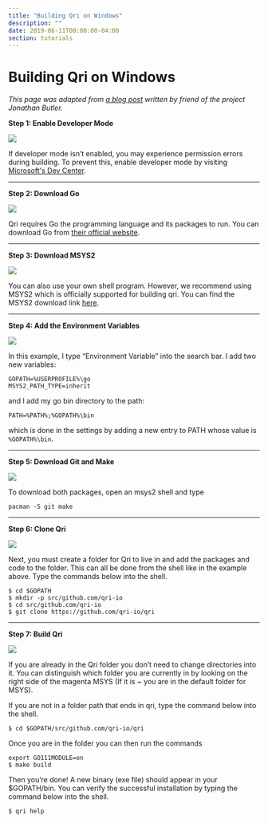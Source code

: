 ```yaml
---
title: "Building Qri on Windows"
description: ""
date: 2019-06-11T00:00:00-04:00
section: tutorials
---
```


# Building Qri on Windows

*This page was adapted from [a blog post](https://medium.com/@jbutler18/how-to-install-qri-for-windows-83b019c79320) written by friend of the project Jonathan Butler.*


**Step 1: Enable Developer Mode** 

<div class="clear"></div>

<div class="diagram large">
  <img src="/graphics/windows_gifs/Step 0.gif" />
</div>

If developer mode isn’t enabled, you may experience permission errors during building. To prevent this, enable developer mode by visiting [Microsoft's Dev Center](https://docs.microsoft.com/en-us/windows/uwp/get-started/enable-your-device-for-development).

---

**Step 2: Download Go** 

<div class="clear"></div>

<div class="diagram large">
  <img src="/graphics/windows_gifs/Step 1.gif" />
</div>

Qri requires Go the programming language and its packages to run. You can download Go from [their official website](https://golang.org/dl/).

---

**Step 3: Download MSYS2**

<div class="clear"></div>

<div class="diagram large">
  <img src="/graphics/windows_gifs/Step 2.gif" />
</div>

You can also use your own shell program. However, we recommend using MSYS2 which is officially supported for building qri. You can find the MSYS2 download link [here](https://www.msys2.org/).

---

**Step 4: Add the Environment Variables**

<div class="clear"></div>

<div class="diagram large">
  <img src="/graphics/windows_gifs/Step 3.gif" />
</div>

In this example, I type “Environment Variable” into the search bar. I add two new variables:

```
GOPATH=%USERPROFILE%\go
MSYS2_PATH_TYPE=inherit
```

and I add my go bin directory to the path:

```
PATH=%PATH%;%GOPATH%\bin
```

which is done in the settings by adding a new entry to PATH whose value is `%GOPATH%\bin`.

---

**Step 5: Download Git and Make**

<div class="clear"></div>

<div class="diagram large">
  <img src="/graphics/windows_gifs/Step 4.gif" />
</div>

To download both packages, open an msys2 shell and type

```
pacman -S git make
```

---

**Step 6: Clone Qri**

<div class="clear"></div>

<div class="diagram large">
  <img src="/graphics/windows_gifs/Step 5.gif" />
</div>

Next, you must create a folder for Qri to live in and add the packages and code to the folder. This can all be done from the shell like in the example above. Type the commands below into the shell.

```
$ cd $GOPATH
$ mkdir -p src/github.com/qri-io
$ cd src/github.com/qri-io
$ git clone https://github.com/qri-io/qri
```

---

**Step 7: Build Qri**

<div class="clear"></div>

<div class="diagram large">
  <img src="/graphics/windows_gifs/Step 6.gif" />
</div>

If you are already in the Qri folder you don’t need to change directories into it. You can distinguish which folder you are currently in by looking on the right side of the magenta MSYS (If it is ~ you are in the default folder for MSYS).

If you are not in a folder path that ends in qri, type the command below into the shell.

```
$ cd $GOPATH/src/github.com/qri-io/qri
```

Once you are in the folder you can then run the commands

```
export GO111MODULE=on
$ make build
```

Then you’re done! A new binary (exe file) should appear in your $GOPATH/bin. You can verify the successful installation by typing the command below into the shell.

```
$ qri help
```
